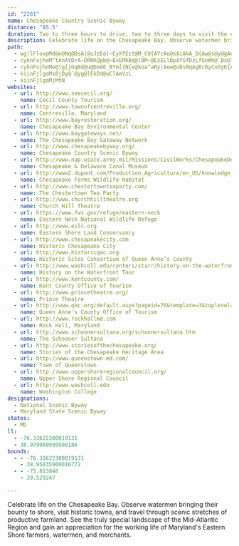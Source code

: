 ```yaml
---
id: "2261"
name: Chesapeake Country Scenic Byway
distance: "85.5"
duration: Two to three hours to drive, two to three days to visit the entire byway
description: Celebrate life on the Chesapeake Bay. Observe watermen bringing their bounty to shore, visit historic towns, and travel through scenic stretches of productive farmland. See the truly special landscape of the Mid-Atlantic Region and gain an appreciation for the working life of Maryland's Eastern Shore farmers, watermen, and merchants.
path:
  - wg|lFloxpMd@e@Nq@DsA|@uJzEo[~EyXfEit@M_CU{AYcAu@sAiAkA_D{Aw@s@y@gAe@cA_@yAS_B?mB^iGNs@@AFCBEBO?IAKAECCACEs@HqBh@sEjRwVnEyGr@{IrDml@nAwOXsB`CaHzLq\xDsJx@sCJaAEyAi@sEUeAe@qAgC}D}DeJmDcLYeCCyBdFy`@hBmMX}@t@oAfFaGbAaCtHeZjAkFZuB`Co|@hDqX^wAbBuDnYyl@bCoEpA_DXmAE_DsBm`@@uIk@{LsAgTYk[SsEeHy_@s@mCiAqB}DiDkIqIyBoD{KrLsBqDgFoGuAwC]MyAmDuEyHeE}FkMuNkIgHuPyMwF_G}CmE_BmCsDiHqBqEoCaImIgYmDsMyCsMQYaAsDo@mCIWCIEEEEC?G?A@Wb@uHrQcA`BcD`EWY]{Lu@uLcBiM}AsIqJ_d@m@eBe@m@mEgCcf@sa@qIyHmYkVqWgLsVaJsA]uABgFd@wN`EeG@}Ds@oAm@iDkDaBmAsEcJo@eAgAgAoEkDw@_AWg@YsA_AkHcAkVy@{HAsAPeEhA_RXeHMyCoBiSsCkTqAuMMgBNyKI_BiCiPCy@PyIcA{KCaA^eGI}CUyAy@kBmByBy@sAuAyCsCyG}@gC}DmMyBcDiDqIiAoFOsA[gFW}Au@{B}As@uLaCmD]_AU_@Ws@wBUuBImCJqFQo@gEyHuAkAyLuI}KwHIQwEyCcBw@uAiC}C_E_@y@S_AGqBq@qEmC_GoCsE}CsD_LaEiD_A}E_@mEg@eOsD{M}DkNoDwe@mNcC{@_CgBaJeLoCiFiAqCeGqTwGwWmBkFo@uAoByBwCqBcCm@cDg@gJSkLw@sRa@sC`@_Bd@mDdBoBl@mR|IyC^aHYwZgDcBy@cC_Bod@ai@oDsEeBgB}@w@{DmB}IuDoReKgCiB}AmBgHmP}A_CcIgJmEoFyFmJm^yj@_BsCeEqGqBcCoAoB{I_IiQiT{M}PcJ{KkWiYsTuTiQyPoAcAmDgBmF{@mEFsC`@yA^m\`OoHrBmf@fGiGrAcC~@wGxDqD~DoCtEu\rm@wj@jbAoCrFgDpHc}AlaE_O|`@_Oh_@sBvGoCtNw@zCq@xByErMuEvL{K|R
  - cyknFvjhoM^tAnAtDrA~DRNhQpb@~BxEMhBq@|BM~@EzELlBpAfGfDzLfGnWh@`Bx@lBhRz[lHjObAlC^~A^fF?~BWfCm@vCgMr[m@lBY~A}Djb@kQlcBWjDSxGQjMmVjqCi@`IEvADvEXnVdArEf@fAtAvBtn@|q@hCzC~P`R~s@hx@tM`K|Ax@vGjBfl@tLtUhFnk@zL`ZxDtDv@~`@~OdPpH~NvJ~JjHrCzAtf@nR`ExBrCvBf@l@`BxC`Xhi@nBrB|CxBjDjBjDlC|AfBpHhKdAjAbDjBhBzA|A~AbBrCr@fBn@`FTbHlBt^JjCBtFlESbFk@hAY|FiBtJgHdAc@hAO|EQtJfDhARpGEfE_@nBg@bOeG|BaBnGmFtA{@bEkAbBClAZ`KnFp[tD|TjEfDf@nAJhC?|KYxSaA`UyEhBi@|SkNxBgAhA]dMqA`n@aFpH_AvJiBvFSj~@_AxAe@`EaEhAc@dGMvAF|GdAhCFjJuA|GqC|@ShBQxFGtAKdBYhDoA|Fl@|AcArAwA~CoCn@SvES|By@dLJ`Lr@hAVzBz@dDp@d\k@nHFfJXlBp@lWrLxKrG
  - cyknFvjhoMe@\g[jOqBd@u@DmAE_BYm[{N{e@kUa^aRy|Aew@uBsBqAgBcByCoDyK{A{DeBkCmC{CiGeE_DuCqQsUyAcCsBkEcBgFoAoF}@qFu@gGiA{De@kA}DmHsAyAgK{J}CgDcEmGiAoCq@eDOyA]_Jw@iFU_Ay@uBuAcC{GsGwk@md@aIwHoLyPgVg\eRcWgJgLycAceAkO_Pw[a\cAaBs@sC}Gum@mH{e@Uw@wAuCa[si@i@qAu@{CGsGtF_eBNsKOmEi@cFc@eB_DqJaBcCkCyCaEkCmDgByBsBsBqCyA{CsJy]w@qDcC}Mu@aHi@mGsAye@mAmf@QgDyA_KsAiGgDaNeC{Li@aHm@oNiBsh@o@iRKsK]uIuIzBoBb@o@?g[qDem@}HeB?y@NgDxAaJ|EwIfEaAl@yK`FcGdDiI`IyAx@{@RyBPgBIiBa@gFeBcC_@yCP}GfAgC?iDaAkEsBaLaG}HsEsFkE{VcV}DgDaKmHcBaAmIeDqE_BoDg@c]aAwBEgCJwJfBaBC{@MwAq@{@{@gGaKm@m@uAq@mF{AgGi@i@Mog@cUg]{NsDu@yI}@uIo@ih@iAsBB_PlAoRdAk^lDmATcAd@eBhAoS~R}P`NmD`BeCn@_m@fGoBn@}ExBsAXsBPsA?qAKgB[cGkCaYaOyAkAiAuAcBgDo@yBgBsJuA{FkKo\wA{CsJiPcBeCsP_Q_G_Iw@y@_Am@cBk@_CYqF]gHGoQXcUY}Be@oB_AgC{BoDgFsDqDk[cRmD_DuNeNoa@{YoQwMaZoUmE_Egk@an@}EiEyB}AsDuB_UeKu@]s@[iBu@cFuBi@UaD_AyEuA
  - kiinFjlgoMsBjDy@`@yg@lEkDd@uClAmVzL
  - kiinFjlgoMjMtN
websites:
  - url: http://www.seececil.org/
    name: Cecil County Tourism
  - url: http://www.townofcentreville.org/
    name: Centreville, Maryland
  - url: http://www.bayrestoration.org/
    name: Chesapeake Bay Environmental Center
  - url: http://www.baygateways.net/
    name: The Chesapeake Bay Gateway Network
  - url: http://www.chesapeakebyway.org/
    name: Chesapeake Country Scenic Byway
  - url: http://www.nap.usace.army.mil/Missions/CivilWorks/ChesapeakeDelawareCanal/CanalHistory.aspx
    name: Chesapeake & Delaware Canal Museum
  - url: http://www2.dupont.com/Production_Agriculture/en_US/knowledge_center/ChesapeakeFarms.html
    name: Chesapeake Farms Wildlife Habitat
  - url: http://www.chestertownteaparty.com/
    name: The Chestertown Tea Party
  - url: http://www.churchhilltheatre.org
    name: Church Hill Theatre
  - url: https://www.fws.gov/refuge/eastern-neck
    name: Eastern Neck National Wildlife Refuge
  - url: http://www.eslc.org
    name: Eastern Shore Land Conservancy
  - url: http://www.chesapeakecity.com
    name: Historic Chesapeake City
  - url: http://www.historicqac.org
    name: Historic Sites Consortium of Queen Anne’s County
  - url: http://www.washcoll.edu/centers/starr/history-on-the-waterfront.php
    name: History on the Waterfront Tour
  - url: http://www.kentcounty.com/
    name: Kent County Office of Tourism
  - url: http://www.princetheatre.org/
    name: Prince Theatre
  - url: http://www.qac.org/default.aspx?pageid=76&template=3&toplevel=34
    name: Queen Anne's County Office of Tourism
  - url: http://www.rockhallmd.com
    name: Rock Hall, Maryland
  - url: http://www.schoonersultana.org/schoonersultana.htm
    name: The Schooner Sultana
  - url: http://www.storiesofthechesapeake.org/
    name: Stories of the Chesapeake Heritage Area
  - url: http://www.queenstown-md.com/
    name: Town of Queenstown
  - url: http://www.uppershoreregionalcouncil.org/
    name: Upper Shore Regional Council
  - url: http://www.washcoll.edu
    name: Washington College
designations:
  - National Scenic Byway
  - Maryland State Scenic Byway
states:
  - MD
ll:
  - -76.31622300019131
  - 38.979960999900186
bounds:
  - - -76.31622300019131
    - 38.95835900016772
  - - -75.813848
    - 39.529247

---
```


Celebrate life on the Chesapeake Bay. Observe watermen bringing their bounty to shore, visit historic towns, and travel through scenic stretches of productive farmland. See the truly special landscape of the Mid-Atlantic Region and gain an appreciation for the working life of Maryland's Eastern Shore farmers, watermen, and merchants.
